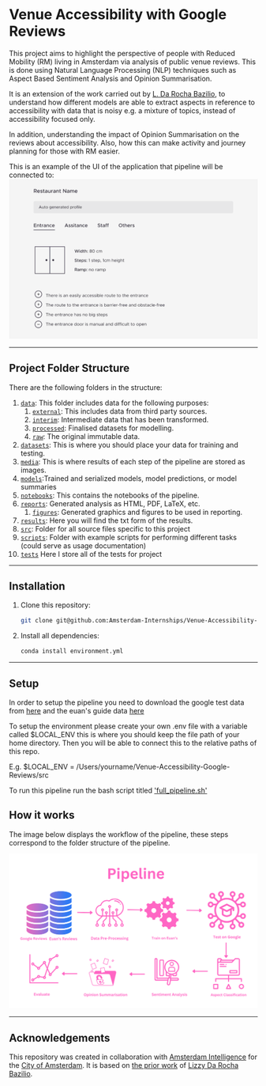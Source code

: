 # Venue Accessibility with Google Reviews 

This project aims to highlight the perspective of people with Reduced Mobility (RM) living in Amsterdam via analysis of public venue reviews. This is done using Natural Language Processing (NLP) techniques such as Aspect Based Sentiment Analysis and Opinion Summarisation. 

It is an extension of the work carried out by [L. Da Rocha Bazilio](https://github.com/Amsterdam-Internships/Venue-Accessibility-NLP), to understand how different models are able to extract aspects in reference to accessibility with data that is noisy e.g. a mixture of topics, instead of accessibility focused only.

In addition, understanding the impact of Opinion Summarisation on the reviews about accessibility. Also, how this can make activity and journey planning for those with RM easier. 


This is an example of the UI of the application that pipeline will be connected to:
![](media/examples/venue-accessibility-example-profile-cropped.png)


---


## Project Folder Structure

There are the following folders in the structure:

1) [`data`](./data): This folder includes data for the following purposes:
    1) [`external`](./data/external/): This includes data from third party sources.
    1) [`interim`](./data/interim/): Intermediate data that has been transformed.
    1) [`processed`](./data/processed/): Finalised datasets for modelling.
    1) [`raw`](./data/raw/): The original immutable data.
1) [`datasets`](./datasets): This is where you should place your data for training and testing.
1) [`media`](./media): This is where results of each step of the pipeline are stored as images.
1) [`models`](./models/):Trained and serialized models, model predictions, or model summaries
1) [`notebooks`](./notebooks): This contains the notebooks of the pipeline.
1) [`reports`](./reports/): Generated analysis as HTML, PDF, LaTeX, etc.
    1) [`figures`](./reports/figures/): Generated graphics and figures to be used in reporting.
1) [`results`](./results): Here you will find the txt form of the results.
1) [`src`](./src): Folder for all source files specific to this project
1) [`scripts`](./scripts): Folder with example scripts for performing different tasks (could serve as usage documentation)
1) [`tests`](./tests) Here I store all of the tests for project
---


## Installation


1) Clone this repository:
    ```bash
    git clone git@github.com:Amsterdam-Internships/Venue-Accessibility-Google-Reviews.git
    ```

2) Install all dependencies:
    ```bash
    conda install environment.yml
    ```
---

## Setup
In order to setup the pipeline you need to download the google test data from [here](https://drive.google.com/file/d/1j6jsiYxZuXe9tBaj_ov4GI7YL4i3Xfti/view?usp=share_link) and the euan's guide data [here](https://docs.google.com/spreadsheets/d/1G1mwijJqQ5LTivIA3fMOZm_3SEJ1Jg_v/edit?usp=share_link&ouid=106259336767035025054&rtpof=true&sd=true)

To setup the environment please create your own .env file with a variable called $LOCAL_ENV this is where you should keep the file path of your home directory. Then you will be able to connect this to the relative paths of this repo. 

E.g.  $LOCAL_ENV = /Users/yourname/Venue-Accessibility-Google-Reviews/src

To run this pipeline run the bash script titled ['full_pipeline.sh'](./scripts/full_pipeline.sh)





## How it works

The image below displays the workflow of the pipeline, these steps correspond to the folder structure of the pipeline.

![](media/examples/pipeline_steps.png)

---
## Acknowledgements


This repository was created in collaboration with [Amsterdam Intelligence](https://amsterdamintelligence.com/) for the [City of Amsterdam](https://www.amsterdam.nl/). It is based on [the prior work](https://github.com/Amsterdam-Internships/Venue-Accessibility-NLP) of [Lizzy Da Rocha Bazilio](https://www.linkedin.com/in/lizzy-da-rocha-bazilio/).
